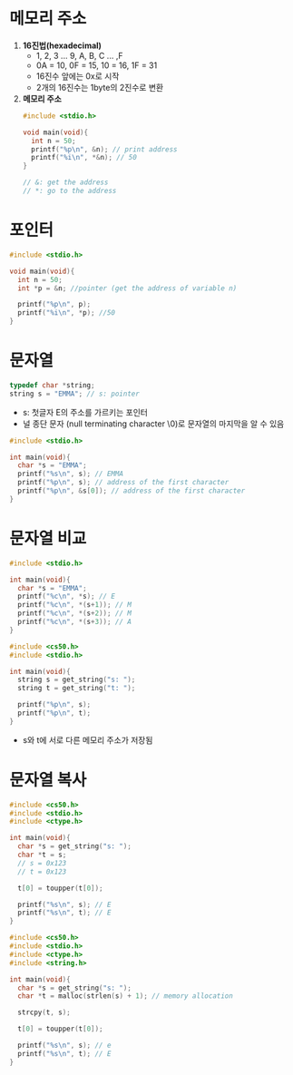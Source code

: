 # 메모리 주소
1. **16진법(hexadecimal)**
    - 1, 2, 3 ... 9, A, B, C ... ,F
    - 0A = 10, 0F = 15, 10 = 16, 1F = 31
    - 16진수 앞에는 0x로 시작
    - 2개의 16진수는 1byte의 2진수로 변환
2. **메모리 주소**
    ```c
    #include <stdio.h>

    void main(void){
      int n = 50; 
      printf("%p\n", &n); // print address
      printf("%i\n", *&n); // 50
    }

    // &: get the address
    // *: go to the address
    ```

# 포인터
```c
#include <stdio.h>

void main(void){
  int n = 50;
  int *p = &n; //pointer (get the address of variable n)

  printf("%p\n", p); 
  printf("%i\n", *p); //50
}
```

# 문자열
```c
typedef char *string;
string s = "EMMA"; // s: pointer
```
- s: 첫글자 E의 주소를 가르키는 포인터
- 널 종단 문자 (null terminating character \0)로 문자열의 마지막을 알 수 있음
```c
#include <stdio.h>

int main(void){
  char *s = "EMMA";
  printf("%s\n", s); // EMMA
  printf("%p\n", s); // address of the first character
  printf("%p\n", &s[0]); // address of the first character
}
```

# 문자열 비교
```c
#include <stdio.h>

int main(void){
  char *s = "EMMA";
  printf("%c\n", *s); // E
  printf("%c\n", *(s+1)); // M  
  printf("%c\n", *(s+2)); // M 
  printf("%c\n", *(s+3)); // A
}
```
```c
#include <cs50.h>
#include <stdio.h>

int main(void){
  string s = get_string("s: ");
  string t = get_string("t: ");

  printf("%p\n", s);
  printf("%p\n", t);
}
```
  - s와 t에 서로 다른 메모리 주소가 저장됨

# 문자열 복사
```c
#include <cs50.h>
#include <stdio.h>
#include <ctype.h>

int main(void){
  char *s = get_string("s: ");
  char *t = s;
  // s = 0x123
  // t = 0x123

  t[0] = toupper(t[0]);

  printf("%s\n", s); // E
  printf("%s\n", t); // E
}
```
```c
#include <cs50.h>
#include <stdio.h>
#include <ctype.h>
#include <string.h>

int main(void){
  char *s = get_string("s: ");
  char *t = malloc(strlen(s) + 1); // memory allocation

  strcpy(t, s);

  t[0] = toupper(t[0]);

  printf("%s\n", s); // e
  printf("%s\n", t); // E
}
```
